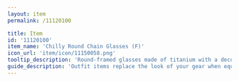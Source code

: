 ```yaml
---
layout: item
permalink: /11120100

title: Item
id: '11120100'
item_name: 'Chilly Round Chain Glasses (F)'
icon_url: 'item/icon/11150058.png'
tooltip_description: 'Round-framed glasses made of titanium with a decorative chain.'
guide_description: 'Outfit items replace the look of your gear when equipped.'
---
```

